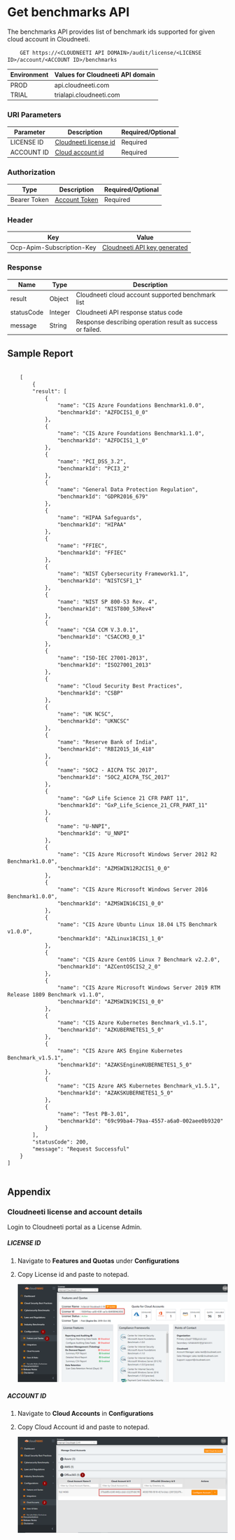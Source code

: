Get benchmarks API 
==================

The benchmarks API provides list of benchmark ids supported for given cloud account in Cloudneeti.

        GET https://<CLOUDNEETI API DOMAIN>/audit/license/<LICENSE ID>/account/<ACCOUNT ID>/benchmarks

| Environment	| Values for Cloudneeti API domain     |
|---------------|--------------------------------------|
| PROD 	        |   api.cloudneeti.com                 |
| TRIAL 	    | trialapi.cloudneeti.com              |

### URI Parameters

| Parameter           |           Description                                |           Required/Optional  |
|-----------|----------------------------------------------------------------|----------------------------|
| LICENSE ID  |          [Cloudneeti license id​](#license-id)                  | Required|
| ACCOUNT ID  |          [Cloud account id​](#account-id)                          | Required|

### Authorization
| Type           |           Description                                |           Required/Optional  |
|-----------|----------------------------------------------------------------|----------------------------|
| Bearer Token  |          [Account Token](../../userGuide/tokenAPI/#account-token)                   | Required|

### Header

| Key	        | Value                                |
|---------------|--------------------------------------|
| Ocp-Apim-Subscription-Key 	| [Cloudneeti API key generated](../../administratorGuide/configureCloudneetiAPIAccess/)             |


### Response

| Name           |           Type       |          Description  |
|----------------|----------------------|-----------------------|
| result 	 |           Object     | Cloudneeti cloud account supported benchmark list       |
| statusCode |     Integer      | Cloudneeti API response status code      |
| message	 |           String     | Response describing operation result as success or failed.      |




Sample Report
-------------
<div class="policy-json-code">
<pre>
<code>
	[
        {
        "result": [
            {
                "name": "CIS Azure Foundations Benchmark1.0.0",
                "benchmarkId": "AZFDCIS1_0_0"
            },
            {
                "name": "CIS Azure Foundations Benchmark1.1.0",
                "benchmarkId": "AZFDCIS1_1_0"
            },
            {
                "name": "PCI_DSS_3.2",
                "benchmarkId": "PCI3_2"
            },
            {
                "name": "General Data Protection Regulation",
                "benchmarkId": "GDPR2016_679"
            },
            {
                "name": "HIPAA Safeguards",
                "benchmarkId": "HIPAA"
            },
            {
                "name": "FFIEC",
                "benchmarkId": "FFIEC"
            },
            {
                "name": "NIST Cybersecurity Framework1.1",
                "benchmarkId": "NISTCSF1_1"
            },
            {
                "name": "NIST SP 800-53 Rev. 4",
                "benchmarkId": "NIST800_53Rev4"
            },
            {
                "name": "CSA CCM V.3.0.1",
                "benchmarkId": "CSACCM3_0_1"
            },
            {
                "name": "ISO-IEC 27001-2013",
                "benchmarkId": "ISO27001_2013"
            },
            {
                "name": "Cloud Security Best Practices",
                "benchmarkId": "CSBP"
            },
            {
                "name": "UK NCSC",
                "benchmarkId": "UKNCSC"
            },
            {
                "name": "Reserve Bank of India",
                "benchmarkId": "RBI2015_16_418"
            },
            {
                "name": "SOC2 - AICPA TSC 2017",
                "benchmarkId": "SOC2_AICPA_TSC_2017"
            },
            {
                "name": "GxP Life Science 21 CFR PART 11",
                "benchmarkId": "GxP_Life_Science_21_CFR_PART_11"
            },
            {
                "name": "U-NNPI",
                "benchmarkId": "U_NNPI"
            },
            {
                "name": "CIS Azure Microsoft Windows Server 2012 R2 Benchmark1.0.0",
                "benchmarkId": "AZMSWIN12R2CIS1_0_0"
            },
            {
                "name": "CIS Azure Microsoft Windows Server 2016 Benchmark1.0.0",
                "benchmarkId": "AZMSWIN16CIS1_0_0"
            },
            {
                "name": "CIS Azure Ubuntu Linux 18.04 LTS Benchmark v1.0.0",
                "benchmarkId": "AZLinux18CIS1_1_0"
            },
            {
                "name": "CIS Azure CentOS Linux 7 Benchmark v2.2.0",
                "benchmarkId": "AZCentOSCIS2_2_0"
            },
            {
                "name": "CIS Azure Microsoft Windows Server 2019 RTM Release 1809 Benchmark v1.1.0",
                "benchmarkId": "AZMSWIN19CIS1_0_0"
            },
            {
                "name": "CIS Azure Kubernetes Benchmark_v1.5.1",
                "benchmarkId": "AZKUBERNETES1_5_0"
            },
            {
                "name": "CIS Azure AKS Engine Kubernetes Benchmark_v1.5.1",
                "benchmarkId": "AZAKSEngineKUBERNETES1_5_0"
            },
            {
                "name": "CIS Azure AKS Kubernetes Benchmark_v1.5.1",
                "benchmarkId": "AZAKSKUBERNETES1_5_0"
            },
            {
                "name": "Test PB-3.01",
                "benchmarkId": "69c99ba4-79aa-4557-a6a0-002aee0b9320"
            }
        ],
        "statusCode": 200,
        "message": "Request Successful"
    }
]
</code>
</pre>
</div>


Appendix 
---------

### Cloudneeti license and account details

Login to Cloudneeti portal as a License Admin.

##### LICENSE ID

1.  Navigate to **Features and Quota​s** under **Configurations**

2.  Copy License id and paste to notepad.

    ![License id](.././images/onboardingOffice365Subscription/License_Id.png#thumbnail)


##### ACCOUNT ID

1.  Navigate to **Cloud Accounts** in **Configurations**

2.  Copy Cloud Account id and paste to notepad.

    ![Manage Accounts](.././images/onboardingOffice365Subscription/Manage_Accounts.png#thumbnail)



